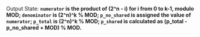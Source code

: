 Output State: **`numerator` is the product of (2^n - i) for i from 0 to k-1, modulo MOD; `denominator` is (2^n)^k % MOD; `p_no_shared` is assigned the value of `numerator`; `p_total` is (2^n)^k % MOD; `p_shared` is calculated as (p_total - p_no_shared + MOD) % MOD.**